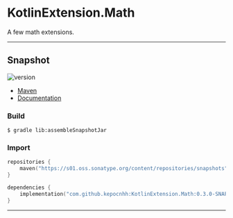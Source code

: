 # KotlinExtension.Math
A few math extensions.

---

## Snapshot

![version](https://img.shields.io/static/v1?label=version&message=0.3.0-SNAPSHOT&labelColor=212121&color=2962ff&style=flat)

- [Maven](https://s01.oss.sonatype.org/content/repositories/snapshots/com/github/kepocnhh/KotlinExtension.Math/0.3.0-SNAPSHOT)
- [Documentation](https://StanleyProjects.github.io/KotlinExtension.Math/doc/0.3.0-SNAPSHOT)

### Build
```
$ gradle lib:assembleSnapshotJar
```

### Import
```kotlin
repositories {
    maven("https://s01.oss.sonatype.org/content/repositories/snapshots")
}

dependencies {
    implementation("com.github.kepocnhh:KotlinExtension.Math:0.3.0-SNAPSHOT")
}
```

---
